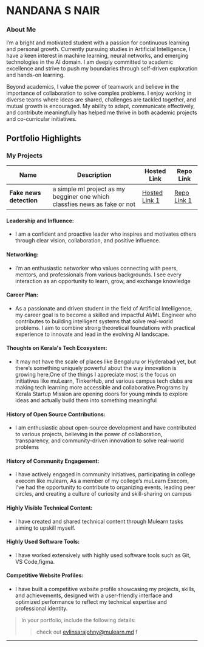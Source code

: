 # NANDANA S NAIR

### About Me

I’m a bright and motivated student with a passion for continuous learning and personal growth. Currently pursuing studies in Artificial Intelligence, I have a keen interest in machine learning, neural networks, and emerging technologies in the AI domain. I am deeply committed to academic excellence and strive to push my boundaries through self-driven exploration and hands-on learning.

Beyond academics, I value the power of teamwork and believe in the importance of collaboration to solve complex problems. I enjoy working in diverse teams where ideas are shared, challenges are tackled together, and mutual growth is encouraged. My ability to adapt, communicate effectively, and contribute meaningfully has helped me thrive in both academic projects and co-curricular initiatives.




## Portfolio Highlights

### My Projects

| Name                | Description                                                               | Hosted Link                              | Repo Link                                                      |
|---------------------|---------------------------------------------------------------------------|------------------------------------------|----------------------------------------------------------------|
| **Fake news detection**  |a simple ml project as my begginer one which classfies news as fake or not | [Hosted Link 1](https://fakenewsdetection-aikvhssttgyl9jvzmyjkdu.streamlit.app/?ref=producthunt)    | [Repo Link 1](https://github.com/nandana1311/FAKE_NEWS_DETECTION)             |


#### Leadership and Influence:

- I am a confident and proactive leader who inspires and motivates others through clear vision, collaboration, and positive influence.

#### Networking:

- I’m an enthusiastic networker who values connecting with peers, mentors, and professionals from various backgrounds. I see every interaction as an opportunity to learn, grow, and exchange knowledge

#### Career Plan:

- As a passionate and driven student in the field of Artificial Intelligence, my career goal is to become a skilled and impactful AI/ML Engineer who contributes to building intelligent systems that solve real-world problems. I aim to combine strong theoretical foundations with practical experience to innovate and lead in the evolving AI landscape.

#### Thoughts on Kerala's Tech Ecosystem:

- It may not have the scale of places like Bengaluru or Hyderabad yet, but there’s something uniquely powerful about the way innovation is growing here.One of the things I appreciate most is the focus on initiatives like muLearn, TinkerHub, and various campus tech clubs are making tech learning more accessible and collaborative.Programs by Kerala Startup Mission are opening doors for young minds to explore ideas and actually build them into something meaningful

#### History of Open Source Contributions:

- I am enthusiastic about open-source development and have contributed to various projects, believing in the power of collaboration, transparency, and community-driven innovation to solve real-world problems

#### History of Community Engagement:

- I have actively engaged in community initiatives, participating in college execom like mulearn,  As a member of my college’s muLearn Execom, I’ve had the opportunity to contribute to organizing events, leading peer circles, and creating a culture of curiosity and skill-sharing on campus

#### Highly Visible Technical Content:

- I have created and shared technical content through Mulearn tasks aiming to upskill myself. 

#### Highly Used Software Tools:

- I have worked extensively with highly used software tools such as Git, VS Code,figma.

#### Competitive Website Profiles:

- I have built a competitive website profile showcasing my projects, skills, and achievements, designed with a user-friendly interface and optimized performance to reflect my technical expertise and professional identity.



> In your portfolio, include the following details:
>> check out [evlinsarajohny@mulearn.md](./profiles/evlinsarajohny@mulearn.md) f
---
